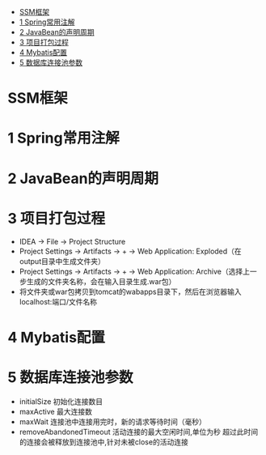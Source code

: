<!-- TOC -->

- [SSM框架](#ssm框架)
- [1 Spring常用注解](#1-spring常用注解)
- [2 JavaBean的声明周期](#2-javabean的声明周期)
- [3 项目打包过程](#3-项目打包过程)
- [4 Mybatis配置](#4-mybatis配置)
- [5 数据库连接池参数](#5-数据库连接池参数)

<!-- /TOC -->
# SSM框架
# 1 Spring常用注解
# 2 JavaBean的声明周期
# 3 项目打包过程
* IDEA -> File  -> Project Structure
* Project Settings -> Artifacts -> + -> Web Application: Exploded（在output目录中生成文件夹）
* Project Settings -> Artifacts -> + -> Web Application: Archive（选择上一步生成的文件夹名称，会在输入目录生成.war包）
* 将文件夹或war包拷贝到tomcat的wabapps目录下，然后在浏览器输入localhost:端口/文件名称
# 4 Mybatis配置

# 5 数据库连接池参数
* initialSize 初始化连接数目 
* maxActive 最大连接数
* maxWait 连接池中连接用完时，新的请求等待时间（毫秒）
* removeAbandonedTimeout 活动连接的最大空闲时间,单位为秒 超过此时间的连接会被释放到连接池中,针对未被close的活动连接  

